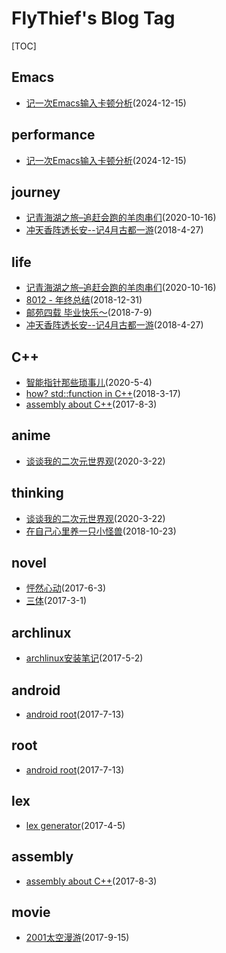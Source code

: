 # FlyThief's Blog Tag
[TOC]
## Emacs
- [记一次Emacs输入卡顿分析](2024\emacs_block1.md)(2024-12-15)

## performance
- [记一次Emacs输入卡顿分析](2024\emacs_block1.md)(2024-12-15)

## journey
- [记青海湖之旅–追赶会跑的羊肉串们](2020\ride_in_qinghai.md)(2020-10-16)
- [冲天香阵透长安--记4月古都一游](2019\journey_in_xian.md)(2018-4-27)

## life
- [记青海湖之旅–追赶会跑的羊肉串们](2020\ride_in_qinghai.md)(2020-10-16)
- [8012 - 年终总结](2018\2018-summary.md)(2018-12-31)
- [邮苑四载  毕业快乐～](2018\2018-happy_graduation.md)(2018-7-9)
- [冲天香阵透长安--记4月古都一游](2019\journey_in_xian.md)(2018-4-27)

## C++
- [智能指针那些琐事儿](2020\smart_ptr.md)(2020-5-4)
- [how? std::function in C++](2020\std_function_C++.md)(2018-3-17)
- [assembly about C++](2017\2017-10-09-something_about_cplusplus_in_assembly.md)(2017-8-3)

## anime
- [谈谈我的二次元世界观](2020\anime_world.md)(2020-3-22)

## thinking
- [谈谈我的二次元世界观](2020\anime_world.md)(2020-3-22)
- [在自己心里养一只小怪兽](2018\2018-10-18-monster_in_heart.md)(2018-10-23)

## novel
- [怦然心动](2017\flipped_reading.md)(2017-6-3)
- [三体](2017\three_body.md)(2017-3-1)

## archlinux
- [archlinux安装笔记](2017\archlinux_install_notice.md)(2017-5-2)

## android
- [android root](2017\android-root.md)(2017-7-13)

## root
- [android root](2017\android-root.md)(2017-7-13)

## lex
- [lex generator](2017\lex_generator.md)(2017-4-5)

## assembly
- [assembly about C++](2017\2017-10-09-something_about_cplusplus_in_assembly.md)(2017-8-3)

## movie
- [2001太空漫游](2017\2001-space-visitor.md)(2017-9-15)

